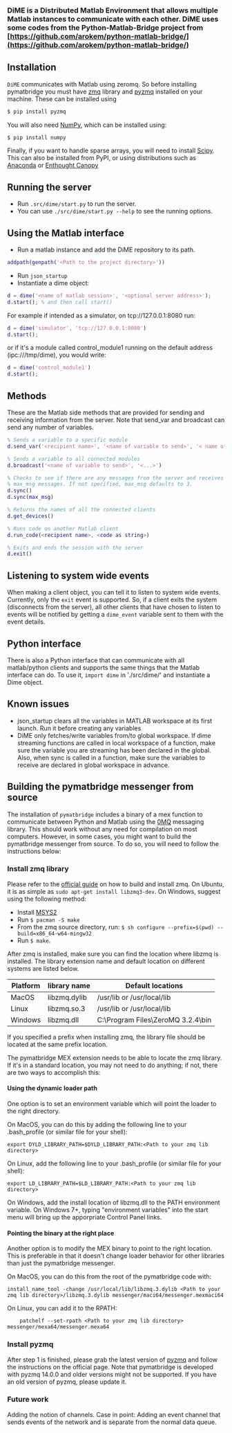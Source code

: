 ### DiME is a Distributed Matlab Environment that allows multiple Matlab instances to communicate with each other. DiME uses some codes from the Python-Matlab-Bridge project from [https://github.com/arokem/python-matlab-bridge/](https://github.com/arokem/python-matlab-bridge/)

## Installation

`DiME` communicates with Matlab using zeromq. So before installing
pymatbridge you must have [zmq](http://zeromq.org/intro:get-the-software)
library and [pyzmq](http://zeromq.org/bindings:python) installed on your
machine. These can be installed using

```python
$ pip install pyzmq
```
You will also need  [NumPy](http://www.numpy.org/), which can be installed
using:

```python
$ pip install numpy
```

Finally, if you want to handle sparse arrays, you will need to install
[Scipy](http://scipy.org/). This can also be installed from PyPI, or using
distributions such as [Anaconda](https://store.continuum.io/cshop/anaconda/) or
[Enthought Canopy](https://store.enthought.com/downloads/)

## Running the server
- Run `.src/dime/start.py` to run the server.
- You can use `./src/dime/start.py --help` to see the running options.


## Using the Matlab interface
- Run a matlab instance and add the DiME repository to its path.
```matlab
addpath(genpath('<Path to the project directory>'))
```
- Run `json_startup`
- Instantiate a dime object:
```matlab
d = dime('<name of matlab session>', '<optional server address>');
d.start(); % and then call start()
```

For example if intended as a simulator, on tcp://127.0.0.1:8080 run:
```matlab
d = dime('simulator', 'tcp://127.0.0.1:8080')
d.start();
```

or if it's a module called control_module1 running on the default address (ipc:///tmp/dime), you would write:
```matlab
d = dime('control_module1')
d.start();
```

## Methods
These are the Matlab side methods that are provided for sending and receiving information from the server. Note that send_var and broadcast can send any number of variables.
```matlab
% Sends a variable to a specific module
d.send_var('<recipient name>', '<name of variable to send>', '< name of second variable to send>', '<...>')
```

```matlab
% Sends a variable to all connected modules
d.broadcast('<name of variable to send>', '<...>')
```

```matlab
% Checks to see if there are any messages from the server and receives up to
% max_msg messages. If not specified, max_msg defaults to 3.
d.sync()
d.sync(max_msg)
```

```matlab
% Returns the names of all the connected clients
d.get_devices()
```

```matlab
% Runs code on another Matlab client
d.run_code(<recipient name>, <code as string>)
```

```matlab
% Exits and ends the session with the server
d.exit()
```

## Listening to system wide events
When making a client object, you can tell it to listen to system wide events. Currently, only the `exit` event is supported. So, if a client exits the system (disconnects from the server), all other clients that have chosen to listen to events will be notified by getting a `dime_event` variable sent to them with the event details.

## Python interface
There is also a Python interface that can communicate with all matlab/python clients and supports the same things that the Matlab interface can do.
To use it, `import dime` in './src/dime/' and instantiate a Dime object.

## Known issues
 - json_startup clears all the variables in MATLAB workspace at its first launch. Run it before creating any variables
 - DiME only fetches/write variables from/to global workspace. If dime streaming functions are called in local workspace of a function, make sure the variable you are streaming has been declared in the global. Also, when sync is called in a function, make sure the variables to receive are declared in global workspace in advance.

## Building the pymatbridge messenger from source

The installation of `pymatbridge` includes a binary of a mex function to communicate between
Python and Matlab using the [0MQ](http://zeromq.org/) messaging library. This should work
without any need for compilation on most computers. However, in some cases, you might want
to build the pymatbridge messenger from source. To do so, you will need to follow the instructions below:

### Install zmq library
Please refer to the [official guide](http://zeromq.org/intro:get-the-software) on how to
build and install zmq. On Ubuntu, it is as simple as `sudo apt-get install libzmq3-dev`.
On Windows, suggest using the following method:
- Install [MSYS2](http://sourceforge.net/projects/msys2/)
- Run `$ pacman -S make`
- From the zmq source directory, run: `$ sh configure --prefix=$(pwd) --build=x86_64-w64-mingw32`
- Run `$ make`.

After zmq is installed, make sure you can find the location where
libzmq is installed. The library extension name and default location on different systems
are listed below.

| Platform      | library name  | Default locations                 |
| ------------- | ------------- | --------------------------------- |
| MacOS         | libzmq.dylib	| /usr/lib or /usr/local/lib        |
| Linux         | libzmq.so.3	  | /usr/lib or /usr/local/lib        |
| Windows       | libzmq.dll    | C:\Program Files\ZeroMQ 3.2.4\bin |

If you specified a prefix when installing zmq, the library file should be located at the
same prefix location.

The pymatbridge MEX extension needs to be able to locate the zmq library. If it's in a
standard location, you may not need to do anything; if not, there are two ways to
accomplish this:

#### Using the dynamic loader path

One option is to set an environment variable which will point the loader to the right
directory.

On MacOS, you can do this by adding the following line to your .bash_profile (or similar
file for your shell):

	export DYLD_LIBRARY_PATH=$DYLD_LIBRARY_PATH:<Path to your zmq lib directory>

On Linux, add the following line to your .bash_profile (or similar file for your shell):

	export LD_LIBRARY_PATH=$LD_LIBRARY_PATH:<Path to your zmq lib directory>

On Windows, add the install location of libzmq.dll to the PATH environment variable.
On Windows 7+, typing "environment variables" into the start menu will bring up the
apporpriate Control Panel links.

#### Pointing the binary at the right place

Another option is to modify the MEX binary to point to the right location. This is
preferable in that it doesn't change loader behavior for other libraries than just
the pymatbridge messenger.

On MacOS, you can do this from the root of the pymatbridge code with:

	install_name_tool -change /usr/local/lib/libzmq.3.dylib <Path to your zmq lib directory>/libzmq.3.dylib messenger/maci64/messenger.mexmaci64

On Linux, you can add it to the RPATH:

        patchelf --set-rpath <Path to your zmq lib directory> messenger/mexa64/messenger.mexa64

### Install pyzmq
After step 1 is finished, please grab the latest version of
[pyzmq](http://zeromq.org/bindings:python) and follow the instructions on the official
page. Note that pymatbridge is developed with pyzmq 14.0.0 and older versions might not
be supported. If you have an old version of pyzmq, please update it.

### Future work
Adding the notion of channels. Case in point: Adding an event channel that sends events of the network and is separate from the normal data queue.

[1]: https://pypi.python.org/pypi/pymatbridge